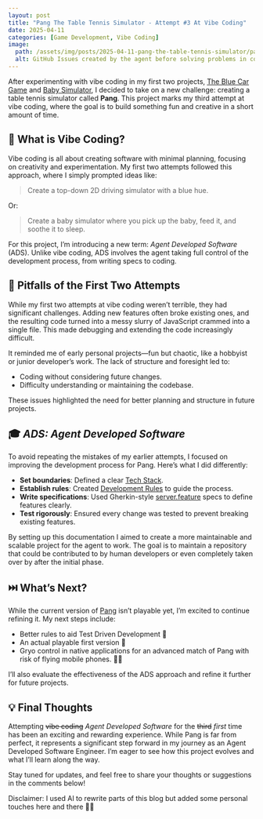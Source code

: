 ```yaml
---
layout: post
title: "Pang The Table Tennis Simulator - Attempt #3 At Vibe Coding"
date: 2025-04-11
categories: [Game Development, Vibe Coding]
image:
  path: /assets/img/posts/2025-04-11-pang-the-table-tennis-simulator/pang-github-issues.webp
  alt: GitHub Issues created by the agent before solving problems in code
---
```


After experimenting with vibe coding in my first two projects, [The Blue Car Game](https://tomhofman.dev/posts/vibe-coding-let-me-talk-you-through/) and [Baby Simulator](https://github.com/ausernamedtom/baby-simulator), I decided to take on a new challenge: creating a table tennis simulator called **Pang**. This project marks my third attempt at vibe coding, where the goal is to build something fun and creative in a short amount of time.

## 🌈 What is Vibe Coding?

Vibe coding is all about creating software with minimal planning, focusing on creativity and experimentation. My first two attempts followed this approach, where I simply prompted ideas like:

> Create a top-down 2D driving simulator with a blue hue.

Or:

> Create a baby simulator where you pick up the baby, feed it, and soothe it to sleep.

For this project, I’m introducing a new term: _Agent Developed Software_ (ADS). Unlike vibe coding, ADS involves the agent taking full control of the development process, from writing specs to coding.

## 🐛 Pitfalls of the First Two Attempts

While my first two attempts at vibe coding weren’t terrible, they had significant challenges. Adding new features often broke existing ones, and the resulting code turned into a messy slurry of JavaScript crammed into a single file. This made debugging and extending the code increasingly difficult.

It reminded me of early personal projects—fun but chaotic, like a hobbyist or junior developer’s work. The lack of structure and foresight led to:

- Coding without considering future changes.
- Difficulty understanding or maintaining the codebase.

These issues highlighted the need for better planning and structure in future projects.

## 🎓 _ADS: Agent Developed Software_

To avoid repeating the mistakes of my earlier attempts, I focused on improving the development process for Pang. Here’s what I did differently:

- **Set boundaries**: Defined a clear [Tech Stack](https://github.com/ausernamedtom/pang/blob/main/docs/technical-stack.md).
- **Establish rules**: Created [Development Rules](https://github.com/ausernamedtom/pang/blob/main/docs/development-rules.md) to guide the process.
- **Write specifications**: Used Gherkin-style [server.feature](https://github.com/ausernamedtom/pang/blob/main/specs/server.feature) specs to define features clearly.
- **Test rigorously**: Ensured every change was tested to prevent breaking existing features.

By setting up this documentation I aimed to create a more maintainable and scalable project for the agent to work. The goal is to maintain a repository that could be contributed to by human developers or even completely taken over by after the initial phase.

## ⏭️ What’s Next?

While the current version of [Pang](https://github.com/ausernamedtom/pang) isn’t playable yet, I’m excited to continue refining it. My next steps include:

- Better rules to aid Test Driven Development 🧪
- An actual playable first version 🏓
- Gryo control in native applications for an advanced match of Pang with risk of flying mobile phones. 🙋‍♂️

I’ll also evaluate the effectiveness of the ADS approach and refine it further for future projects.

## 💡 Final Thoughts

Attempting ~~vibe coding~~ _Agent Developed Software_ for the ~~third~~ _first_ time has been an exciting and rewarding experience. While Pang is far from perfect, it represents a significant step forward in my journey as an Agent Developed Software Engineer. I’m eager to see how this project evolves and what I’ll learn along the way.

Stay tuned for updates, and feel free to share your thoughts or suggestions in the comments below!

Disclaimer: I used AI to rewrite parts of this blog but added some personal touches here and there 🤖🤓
